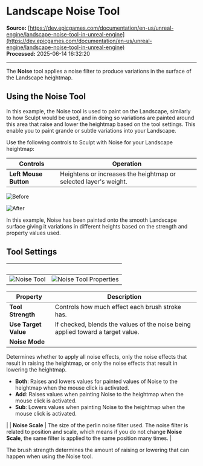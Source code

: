 # Landscape Noise Tool

**Source:** [https://dev.epicgames.com/documentation/en-us/unreal-engine/landscape-noise-tool-in-unreal-engine](https://dev.epicgames.com/documentation/en-us/unreal-engine/landscape-noise-tool-in-unreal-engine)  
**Processed:** 2025-06-14 16:32:20

---

The **Noise** tool applies a noise filter to produce variations in the surface of the Landscape heightmap.

## Using the Noise Tool

In this example, the Noise tool is used to paint on the Landscape, similarly to how Sculpt would be used, and in doing so variations are painted around this area that raise and lower the heightmap based on the tool settings. This enable you to paint grande or subtle variations into your Landscape.

Use the following controls to Sculpt with Noise for your Landscape heightmap:

| **Controls** | **Operation** |
| --- | --- |
| **Left Mouse Button** | Heightens or increases the heightmap or selected layer's weight. |

![Before](https://d1iv7db44yhgxn.cloudfront.net/documentation/images/a7909b75-2a14-4fcd-8ede-b6d042748b03/01-before-noise.png "Before")

![After](https://d1iv7db44yhgxn.cloudfront.net/documentation/images/7aac8b6e-f947-49d4-bcb5-e5fb24bd1ee1/02-after-noise.png "After")

In this example, Noise has been painted onto the smooth Landscape surface giving it variations in different heights based on the strength and property values used.

## Tool Settings

|   |   |
| --- | --- |
| ![Noise Tool](https://d1iv7db44yhgxn.cloudfront.net/documentation/images/4ca4f819-1fdf-4696-a8d9-49d693ea2af5/03-noise-tool.png "Noise Tool") | ![Noise Tool Properties](https://d1iv7db44yhgxn.cloudfront.net/documentation/images/c52518bf-032c-4adc-8440-b53f02a98b23/04-noise-tool-properties.png "Noise Tool Properties") |

| **Property** | **Description** |
| --- | --- |
| **Tool Strength** | Controls how much effect each brush stroke has. |
| **Use Target Value** | If checked, blends the values of the noise being applied toward a target value. |
| **Noise Mode** | 
Determines whether to apply all noise effects, only the noise effects that result in raising the heightmap, or only the noise effects that result in lowering the heightmap.

-   **Both**: Raises and lowers values for painted values of Noise to the heightmap when the mouse click is activated.
-   **Add**: Raises values when painting Noise to the heightmap when the mouse click is activated.
-   **Sub**: Lowers values when painting Noise to the heightmap when the mouse click is activated.



 |
| **Noise Scale** | The size of the perlin noise filter used. The noise filter is related to position and scale, which means if you do not change **Noise Scale**, the same filter is applied to the same position many times. |

The brush strength determines the amount of raising or lowering that can happen when using the Noise tool.